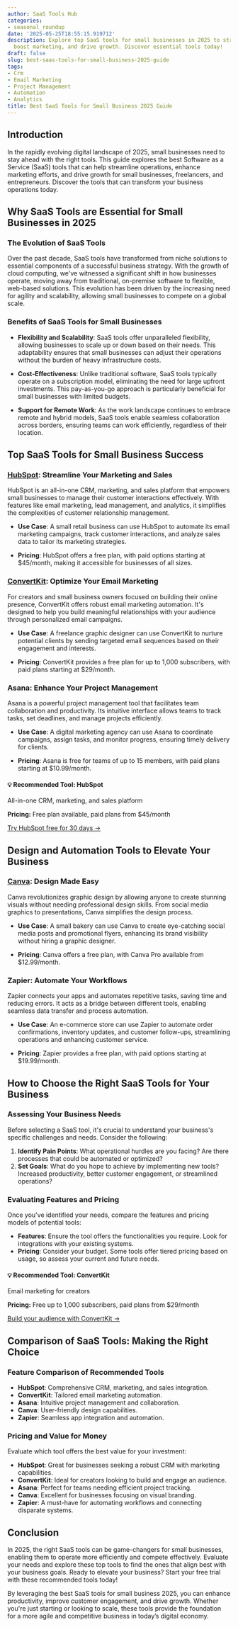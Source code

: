 ```yaml
---
author: SaaS Tools Hub
categories:
- seasonal_roundup
date: '2025-05-25T18:55:15.919712'
description: Explore top SaaS tools for small businesses in 2025 to streamline operations,
  boost marketing, and drive growth. Discover essential tools today!
draft: false
slug: best-saas-tools-for-small-business-2025-guide
tags:
- Crm
- Email Marketing
- Project Management
- Automation
- Analytics
title: Best SaaS Tools for Small Business 2025 Guide
---
```


## Introduction

In the rapidly evolving digital landscape of 2025, small businesses need to stay ahead with the right tools. This guide explores the best Software as a Service (SaaS) tools that can help streamline operations, enhance marketing efforts, and drive growth for small businesses, freelancers, and entrepreneurs. Discover the tools that can transform your business operations today.

## Why SaaS Tools are Essential for Small Businesses in 2025

### The Evolution of SaaS Tools

Over the past decade, SaaS tools have transformed from niche solutions to essential components of a successful business strategy. With the growth of cloud computing, we've witnessed a significant shift in how businesses operate, moving away from traditional, on-premise software to flexible, web-based solutions. This evolution has been driven by the increasing need for agility and scalability, allowing small businesses to compete on a global scale.

### Benefits of SaaS Tools for Small Businesses

- **Flexibility and Scalability**: SaaS tools offer unparalleled flexibility, allowing businesses to scale up or down based on their needs. This adaptability ensures that small businesses can adjust their operations without the burden of heavy infrastructure costs.

- **Cost-Effectiveness**: Unlike traditional software, SaaS tools typically operate on a subscription model, eliminating the need for large upfront investments. This pay-as-you-go approach is particularly beneficial for small businesses with limited budgets.

- **Support for Remote Work**: As the work landscape continues to embrace remote and hybrid models, SaaS tools enable seamless collaboration across borders, ensuring teams can work efficiently, regardless of their location.

## Top SaaS Tools for Small Business Success

### [HubSpot](https://go.try-hubspot.com/c/6231120/976131/12893): Streamline Your Marketing and Sales

HubSpot is an all-in-one CRM, marketing, and sales platform that empowers small businesses to manage their customer interactions effectively. With features like email marketing, lead management, and analytics, it simplifies the complexities of customer relationship management.

- **Use Case**: A small retail business can use HubSpot to automate its email marketing campaigns, track customer interactions, and analyze sales data to tailor its marketing strategies.

- **Pricing**: HubSpot offers a free plan, with paid options starting at $45/month, making it accessible for businesses of all sizes.

### [ConvertKit](https://convertkit.com?lmref=your_affiliate_id): Optimize Your Email Marketing

For creators and small business owners focused on building their online presence, ConvertKit offers robust email marketing automation. It's designed to help you build meaningful relationships with your audience through personalized email campaigns.

- **Use Case**: A freelance graphic designer can use ConvertKit to nurture potential clients by sending targeted email sequences based on their engagement and interests.

- **Pricing**: ConvertKit provides a free plan for up to 1,000 subscribers, with paid plans starting at $29/month.

### Asana: Enhance Your Project Management

Asana is a powerful project management tool that facilitates team collaboration and productivity. Its intuitive interface allows teams to track tasks, set deadlines, and manage projects efficiently.

- **Use Case**: A digital marketing agency can use Asana to coordinate campaigns, assign tasks, and monitor progress, ensuring timely delivery for clients.

- **Pricing**: Asana is free for teams of up to 15 members, with paid plans starting at $10.99/month.


<div class="affiliate-cta">
<h4>💡 Recommended Tool: HubSpot</h4>
<p>All-in-one CRM, marketing, and sales platform</p>
<p><strong>Pricing:</strong> Free plan available, paid plans from $45/month</p>
<p><a href="https://go.try-hubspot.com/c/6231120/976131/12893" target="_blank" rel="noopener">Try HubSpot free for 30 days →</a></p>
</div>

## Design and Automation Tools to Elevate Your Business

### [Canva](https://www.canva.com/join/your-affiliate-code): Design Made Easy

Canva revolutionizes graphic design by allowing anyone to create stunning visuals without needing professional design skills. From social media graphics to presentations, Canva simplifies the design process.

- **Use Case**: A small bakery can use Canva to create eye-catching social media posts and promotional flyers, enhancing its brand visibility without hiring a graphic designer.

- **Pricing**: Canva offers a free plan, with Canva Pro available from $12.99/month.

### Zapier: Automate Your Workflows

Zapier connects your apps and automates repetitive tasks, saving time and reducing errors. It acts as a bridge between different tools, enabling seamless data transfer and process automation.

- **Use Case**: An e-commerce store can use Zapier to automate order confirmations, inventory updates, and customer follow-ups, streamlining operations and enhancing customer service.

- **Pricing**: Zapier provides a free plan, with paid options starting at $19.99/month.

## How to Choose the Right SaaS Tools for Your Business

### Assessing Your Business Needs

Before selecting a SaaS tool, it's crucial to understand your business's specific challenges and needs. Consider the following:

1. **Identify Pain Points**: What operational hurdles are you facing? Are there processes that could be automated or optimized?
2. **Set Goals**: What do you hope to achieve by implementing new tools? Increased productivity, better customer engagement, or streamlined operations?

### Evaluating Features and Pricing

Once you've identified your needs, compare the features and pricing models of potential tools:

- **Features**: Ensure the tool offers the functionalities you require. Look for integrations with your existing systems.
- **Pricing**: Consider your budget. Some tools offer tiered pricing based on usage, so assess your current and future needs.


<div class="affiliate-cta">
<h4>💡 Recommended Tool: ConvertKit</h4>
<p>Email marketing for creators</p>
<p><strong>Pricing:</strong> Free up to 1,000 subscribers, paid plans from $29/month</p>
<p><a href="https://convertkit.com?lmref=your_affiliate_id" target="_blank" rel="noopener">Build your audience with ConvertKit →</a></p>
</div>

## Comparison of SaaS Tools: Making the Right Choice

### Feature Comparison of Recommended Tools

- **HubSpot**: Comprehensive CRM, marketing, and sales integration.
- **ConvertKit**: Tailored email marketing automation.
- **Asana**: Intuitive project management and collaboration.
- **Canva**: User-friendly design capabilities.
- **Zapier**: Seamless app integration and automation.

### Pricing and Value for Money

Evaluate which tool offers the best value for your investment:

- **HubSpot**: Great for businesses seeking a robust CRM with marketing capabilities.
- **ConvertKit**: Ideal for creators looking to build and engage an audience.
- **Asana**: Perfect for teams needing efficient project tracking.
- **Canva**: Excellent for businesses focusing on visual branding.
- **Zapier**: A must-have for automating workflows and connecting disparate systems.

## Conclusion

In 2025, the right SaaS tools can be game-changers for small businesses, enabling them to operate more efficiently and compete effectively. Evaluate your needs and explore these top tools to find the ones that align best with your business goals. Ready to elevate your business? Start your free trial with these recommended tools today!

By leveraging the best SaaS tools for small business 2025, you can enhance productivity, improve customer engagement, and drive growth. Whether you're just starting or looking to scale, these tools provide the foundation for a more agile and competitive business in today’s digital economy.